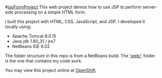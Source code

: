 #[jspFormProject](http://jspformproject-accjavabridges.rhcloud.com/about.html)
This web project demos how to use JSP to perform server-side processing on a simple HTML form.

I built this project with HTML, CSS, JavaScript, and JSP. I developed it locally using: 
- Apache Tomcat 8.0.15
- Java jdk 1.80_31 / jre7
- NetBeans IDE 8.02 

The folder structure in this repo is from a NetBeans build. The ['web/'](web/) folder is the one that contains my code work. 

You may view this project online at [OpenShift](http://jspformproject-accjavabridges.rhcloud.com/about.html).
